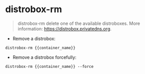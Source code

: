 # distrobox-rm

> distrobox-rm delete one of the available distroboxes.
> More information: <https://distrobox.privatedns.org>.

- Remove a distrobox:

`distrobox-rm {{container_name}}`

- Remove a distrobox forcefully:

`distrobox-rm {{container_name}} --force`
